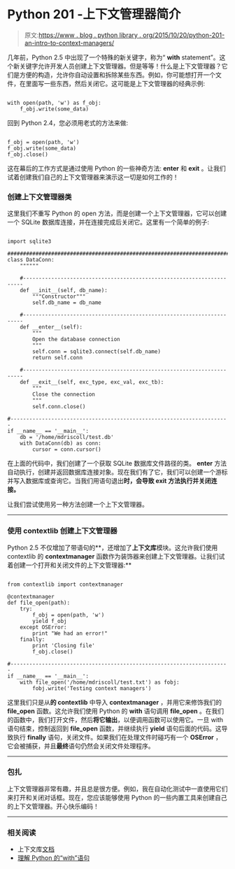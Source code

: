 # Python 201 -上下文管理器简介

> 原文:[https://www . blog . python library . org/2015/10/20/python-201-an-intro-to-context-managers/](https://www.blog.pythonlibrary.org/2015/10/20/python-201-an-intro-to-context-managers/)

几年前，Python 2.5 中出现了一个特殊的新关键字，称为“ **with** statement”。这个新关键字允许开发人员创建上下文管理器。但是等等！什么是上下文管理器？它们是方便的构造，允许你自动设置和拆除某些东西。例如，你可能想打开一个文件，在里面写一些东西，然后关闭它。这可能是上下文管理器的经典示例:

```

with open(path, 'w') as f_obj:
    f_obj.write(some_data)

```

回到 Python 2.4，您必须用老式的方法来做:

```

f_obj = open(path, 'w')
f_obj.write(some_data)
f_obj.close()

```

这在幕后的工作方式是通过使用 Python 的一些神奇方法: **__enter__** 和 **__exit__** 。让我们试着创建我们自己的上下文管理器来演示这一切是如何工作的！

### 创建上下文管理器类

这里我们不重写 Python 的 open 方法，而是创建一个上下文管理器，它可以创建一个 SQLite 数据库连接，并在连接完成后关闭它。这里有一个简单的例子:

```

import sqlite3

########################################################################
class DataConn:
    """"""

    #----------------------------------------------------------------------
    def __init__(self, db_name):
        """Constructor"""
        self.db_name = db_name

    #----------------------------------------------------------------------
    def __enter__(self):
        """
        Open the database connection
        """
        self.conn = sqlite3.connect(self.db_name)
        return self.conn

    #----------------------------------------------------------------------
    def __exit__(self, exc_type, exc_val, exc_tb):
        """
        Close the connection
        """
        self.conn.close()

#----------------------------------------------------------------------
if __name__ == '__main__':
    db = '/home/mdriscoll/test.db'
    with DataConn(db) as conn:
        cursor = conn.cursor()

```

在上面的代码中，我们创建了一个获取 SQLite 数据库文件路径的类。 **__enter__** 方法自动执行，创建并返回数据库连接对象。现在我们有了它，我们可以创建一个游标并写入数据库或查询它。当我们用语句退出**时，会导致 **__exit__** 方法执行并关闭连接。**

让我们尝试使用另一种方法创建一个上下文管理器。

* * *

### 使用 contextlib 创建上下文管理器

Python 2.5 不仅增加了带语句的**，还增加了**上下文库**模块。这允许我们使用 contextlib 的 **contextmanager** 函数作为装饰器来创建上下文管理器。让我们试着创建一个打开和关闭文件的上下文管理器:**

```

from contextlib import contextmanager

@contextmanager
def file_open(path):
    try:
        f_obj = open(path, 'w')
        yield f_obj
    except OSError:
        print "We had an error!"
    finally:
        print 'Closing file'
        f_obj.close()

#----------------------------------------------------------------------
if __name__ == '__main__':
    with file_open('/home/mdriscoll/test.txt') as fobj:
        fobj.write('Testing context managers')

```

这里我们只是从**的 contextlib** 中导入 **contextmanager** ，并用它来修饰我们的 **file_open** 函数。这允许我们使用 Python 的 **with** 语句调用 **file_open** 。在我们的函数中，我们打开文件，然后**将它输出**，以便调用函数可以使用它。一旦 with 语句结束，控制返回到 **file_open** 函数，并继续执行 **yield** 语句后面的代码。这导致执行 **finally** 语句，关闭文件。如果我们在处理文件时碰巧有一个 **OSError** ，它会被捕获，并且**最终**语句仍然会关闭文件处理程序。

* * *

### 包扎

上下文管理器非常有趣，并且总是很方便。例如，我在自动化测试中一直使用它们来打开和关闭对话框。现在，您应该能够使用 Python 的一些内置工具来创建自己的上下文管理器。开心快乐编码！

* * *

### 相关阅读

*   上下文库[文档](https://docs.python.org/2/library/contextlib.html)
*   [理解 Python 的“with”语句](http://effbot.org/zone/python-with-statement.htm)